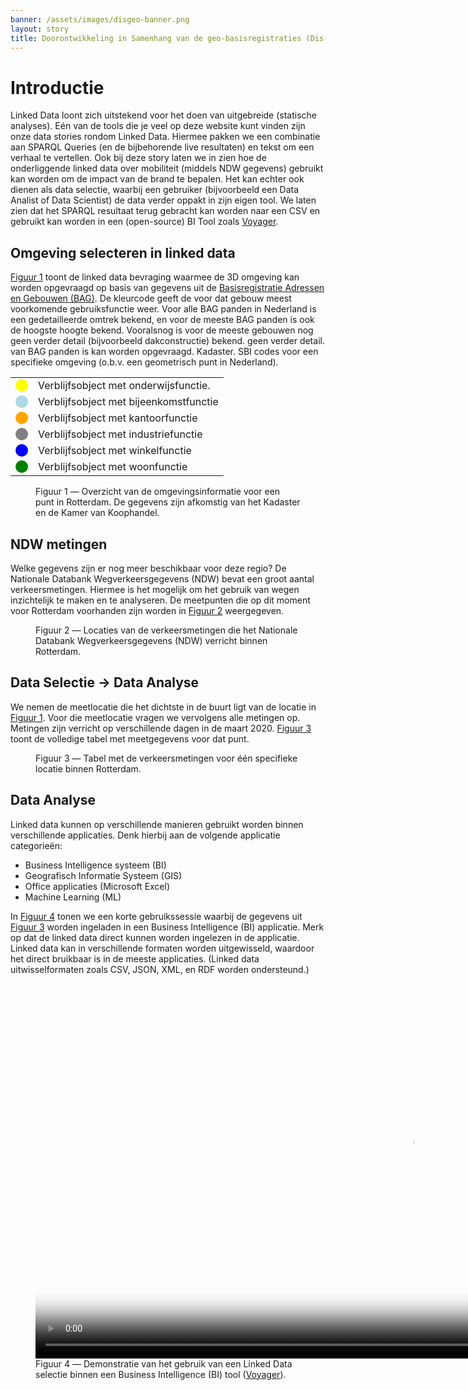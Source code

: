 ```yaml
---
banner: /assets/images/disgeo-banner.png
layout: story
title: Doorontwikkeling in Samenhang van de geo-basisregistraties (Dis-Geo)
---
```


# Introductie
 Linked Data loont zich uitstekend voor het doen van uitgebreide (statische analyses). Eén van de tools die je veel op deze website 
kunt vinden zijn onze data stories rondom Linked Data. Hiermee pakken we een combinatie aan SPARQL Queries (en de bijbehorende live resultaten) en tekst om een verhaal te vertellen. 
Ook bij deze story laten we in zien hoe de onderliggende linked data over mobiliteit (middels NDW gegevens) gebruikt kan worden om de impact van de brand te bepalen.
Het kan echter ook dienen als data selectie, waarbij een gebruiker (bijvoorbeeld een Data Analist of Data Scientist) de data verder oppakt in zijn eigen tool. We laten zien dat het SPARQL resultaat terug gebracht kan worden
naar een CSV en gebruikt kan worden in een (open-source) BI Tool zoals <a href="http://vega.github.io/voyager/">Voyager</a>.

## Omgeving selecteren in linked data

[Figuur 1](#1) toont de linked data bevraging waarmee de 3D omgeving
kan worden opgevraagd op basis van gegevens uit de [Basisregistratie
Adressen en Gebouwen
(BAG)](https://data.labs.kadaster.nl/kadaster/bag2/).  De kleurcode
geeft de voor dat gebouw meest voorkomende gebruiksfunctie weer.  Voor
alle BAG panden in Nederland is een gedetailleerde omtrek bekend, en
voor de meeste BAG panden is ook de hoogste hoogte bekend.  Vooralsnog
is voor de meeste gebouwen nog geen verder detail (bijvoorbeeld
dakconstructie) bekend. geen verder detail.  van BAG panden is kan
worden opgevraagd.  Kadaster.  SBI codes voor een specifieke omgeving
(o.b.v. een geometrisch punt in Nederland).

<table>
<tbody>
  <tr>
    <td>
      <svg height="20" viewBox="0 0 20 20" xmlns="http://www.w3.org/2000/svg">
        <circle cx="10" cy="10" fill="yellow" r="10"/>
      </svg>
    </td>
    <td>
      Verblijfsobject met onderwijsfunctie.
    </td>
  </tr>
  <tr>
    <td>
      <svg height="20" viewBox="0 0 20 20" xmlns="http://www.w3.org/2000/svg">
        <circle cx="10" cy="10" fill="lightblue" r="10"/>
      </svg>
    </td>
    <td>
      Verblijfsobject met bijeenkomstfunctie
    </td>
  </tr>
  <tr>
    <td>
      <svg height="20" viewBox="0 0 20 20" xmlns="http://www.w3.org/2000/svg">
        <circle cx="10" cy="10" fill="orange" r="10"/>
      </svg>
    </td>
    <td>
      Verblijfsobject met kantoorfunctie
    </td>
  </tr>
  <tr>
    <td>
      <svg height="20" viewBox="0 0 20 20" xmlns="http://www.w3.org/2000/svg">
        <circle cx="10" cy="10" fill="grey" r="10"/>
      </svg>
    </td>
    <td>
      Verblijfsobject met industriefunctie
    </td>
  </tr>
  <!--
  <tr>
    <td>
      <svg height="20" viewBox="0 0 20 20" xmlns="http://www.w3.org/2000/svg">
        <circle cx="10" cy="10" fill="green" r="10"/>
      </svg>
    </td>
    <td>
      Verblijfsobject met sportfunctie
    </td>
  </tr>
  -->
  <tr>
    <td>
      <svg height="20" viewBox="0 0 20 20" xmlns="http://www.w3.org/2000/svg">
        <circle cx="10" cy="10" fill="blue" r="10"/>
      </svg>
    </td>
    <td>
      Verblijfsobject met winkelfunctie
    </td>
  </tr>
  <tr>
    <td>
      <svg height="20" viewBox="0 0 20 20" xmlns="http://www.w3.org/2000/svg">
        <circle cx="10" cy="10" fill="green" r="10"/>
      </svg>
    </td>
    <td>
      Verblijfsobject met woonfunctie
    </td>
  </tr>
</tbody>
</table>

<figure id="1">
  <query data-config-ref="https://data.labs.kadaster.nl/disgeo/-/queries/3d-selectie-rotterdam">
  </query>
  <figcaption>
    Figuur 1 ― Overzicht van de omgevingsinformatie voor een punt in Rotterdam.  De gegevens zijn afkomstig van het Kadaster en de Kamer van Koophandel.
  </figcaption>
</figure>

## NDW metingen

Welke gegevens zijn er nog meer beschikbaar voor deze regio?  De
Nationale Databank Wegverkeersgegevens (NDW) bevat een groot aantal
verkeersmetingen.  Hiermee is het mogelijk om het gebruik van wegen
inzichtelijk te maken en te analyseren.  De meetpunten die op dit
moment voor Rotterdam voorhanden zijn worden in [Figuur 2](#2)
weergegeven.

<figure id="2">
  <query data-config-ref="https://data.labs.kadaster.nl/disgeo/-/queries/ndw-metingen">
  </query>
  <figcaption>
    Figuur 2 ― Locaties van de verkeersmetingen die het Nationale Databank Wegverkeersgegevens (NDW) verricht binnen Rotterdam.
  </figcaption>
</figure>


## Data Selectie → Data Analyse

We nemen de meetlocatie die het dichtste in de buurt ligt van de
locatie in [Figuur 1](#1).  Voor die meetlocatie vragen we vervolgens
alle metingen op.  Metingen zijn verricht op verschillende dagen in de
maart 2020.  [Figuur 3](#3) toont de volledige tabel met meetgegevens
voor dat punt.

<figure id="3">
  <query data-config-ref="https://data.labs.kadaster.nl/disgeo/-/queries/snelheidsmetingen-nabij-rotterdam-cs">
  </query>
  <figcaption>
    Figuur 3 ― Tabel met de verkeersmetingen voor één specifieke locatie binnen Rotterdam.
  </figcaption>
</figure>

## Data Analyse

Linked data kunnen op verschillende manieren gebruikt worden binnen
verschillende applicaties.  Denk hierbij aan de volgende applicatie
categorieën:

- Business Intelligence systeem (BI)
- Geografisch Informatie Systeem (GIS)
- Office applicaties (Microsoft Excel)
- Machine Learning (ML)

In [Figuur 4](#4) tonen we een korte gebruikssessie waarbij de
gegevens uit [Figuur 3](#3) worden ingeladen in een Business
Intelligence (BI) applicatie.  Merk op dat de linked data direct
kunnen worden ingelezen in de applicatie.  Linked data kan in
verschillende formaten worden uitgewisseld, waardoor het direct
bruikbaar is in de meeste applicaties.  (Linked data uitwisselformaten
zoals CSV, JSON, XML, en RDF worden ondersteund.)

<figure id="4">
  <video controls loop poster="/assets/images/voyager.png" width="1200">
    <source src="/assets/videos/voyager.mp4" type="video/mp4">
      Helaas, uw browser kan deze mp4 video niet weergeven.
    </source>
  </video>
  <figcaption>
    Figuur 4 ― Demonstratie van het gebruik van een Linked Data selectie binnen een Business Intelligence (BI) tool (<a href="https://vega.github.io/voyager/" target="_blank">Voyager</a>).
  </figcaption>
</figure>
